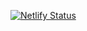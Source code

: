 [![Netlify Status](https://api.netlify.com/api/v1/badges/8ef9d445-aea3-473d-b034-2aca672f1dda/deploy-status)](https://app.netlify.com/sites/mykoladudko/deploys)
